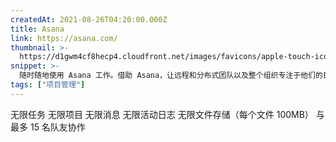 ```yaml
---
createdAt: 2021-08-26T04:20:00.000Z
title: Asana
link: https://asana.com/
thumbnail: >-
  https://d1gwm4cf8hecp4.cloudfront.net/images/favicons/apple-touch-icon-180x180.png
snippet: >-
  随时随地使用 Asana 工作。借助 Asana，让远程和分布式团队以及整个组织专注于他们的目标、项目和任务。
tags: ["项目管理"]
---
```

无限任务
无限项目
无限消息
无限活动日志
无限文件存储（每个文件 100MB）
与最多 15 名队友协作
